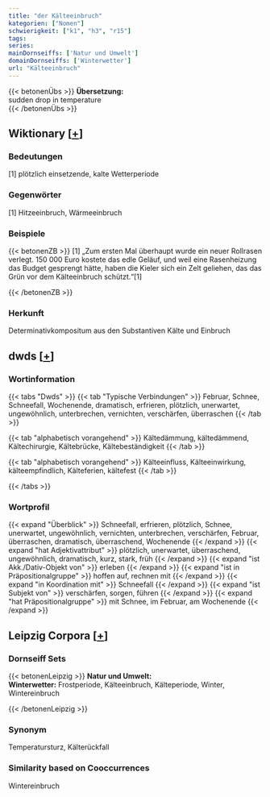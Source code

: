 ```yaml
---
title: "der Kälteeinbruch"
kategorien: ["Nomen"]
schwierigkeit: ["k1", "h3", "r15"]
tags:
series:
mainDornseiffs: ['Natur und Umwelt']
domainDornseiffs: ['Winterwetter']
url: "Kälteeinbruch"
---
```


{{< betonenÜbs >}}
**Übersetzung:**  
sudden drop in temperature  
{{< /betonenÜbs >}}

## Wiktionary [[+](https://de.wiktionary.org/wiki/Kälteeinbruch)]

### Bedeutungen
[1] plötzlich einsetzende, kalte Wetterperiode  

### Gegenwörter
[1] Hitzeeinbruch, Wärmeeinbruch  

### Beispiele
{{< betonenZB >}}
[1] „Zum ersten Mal überhaupt wurde ein neuer Rollrasen verlegt. 150 000 Euro kostete das edle Geläuf, und weil eine Rasenheizung das Budget gesprengt hätte, haben die Kieler sich ein Zelt geliehen, das das Grün vor dem Kälteeinbruch schützt.“[1]  

{{< /betonenZB >}}
### Herkunft
Determinativkompositum aus den Substantiven Kälte und Einbruch  



## dwds [[+](https://www.dwds.de/wb/Kälteeinbruch)]

### Wortinformation
{{< tabs "Dwds" >}}
{{< tab "Typische Verbindungen" >}}
Februar, Schnee, Schneefall, Wochenende, dramatisch, erfrieren, plötzlich, unerwartet, ungewöhnlich, unterbrechen, vernichten, verschärfen, überraschen
{{< /tab >}}

{{< tab "alphabetisch vorangehend" >}}
Kältedämmung, kältedämmend, Kältechirurgie, Kältebrücke, Kältebeständigkeit
{{< /tab >}}

{{< tab "alphabetisch vorangehend" >}}
Kälteeinfluss, Kälteeinwirkung, kälteempfindlich, Kälteferien, kältefest
{{< /tab >}}

{{< /tabs >}}

### Wortprofil
{{< expand "Überblick" >}} Schneefall, erfrieren, plötzlich, Schnee, unerwartet, ungewöhnlich, vernichten, unterbrechen, verschärfen, Februar, überraschen, dramatisch, überraschend, Wochenende {{< /expand >}}
{{< expand "hat Adjektivattribut" >}} plötzlich, unerwartet, überraschend, ungewöhnlich, dramatisch, kurz, stark, früh {{< /expand >}}
{{< expand "ist Akk./Dativ-Objekt von" >}} erleben {{< /expand >}}
{{< expand "ist in Präpositionalgruppe" >}} hoffen auf, rechnen mit {{< /expand >}}
{{< expand "in Koordination mit" >}} Schneefall {{< /expand >}}
{{< expand "ist Subjekt von" >}} verschärfen, sorgen, führen {{< /expand >}}
{{< expand "hat Präpositionalgruppe" >}} mit Schnee, im Februar, am Wochenende {{< /expand >}}

## Leipzig Corpora [[+](https://corpora.uni-leipzig.de/en/res?word=Kälteeinbruch&corpusId=deu_newscrawl-public_2018)]

### Dornseiff Sets
{{< betonenLeipzig >}}
**Natur und Umwelt:**  
**Winterwetter:** Frostperiode, Kälteeinbruch, Kälteperiode, Winter, Wintereinbruch  

{{< /betonenLeipzig >}}

### Synonym
Temperatursturz, Kälterückfall


### Similarity based on Cooccurrences
Wintereinbruch


